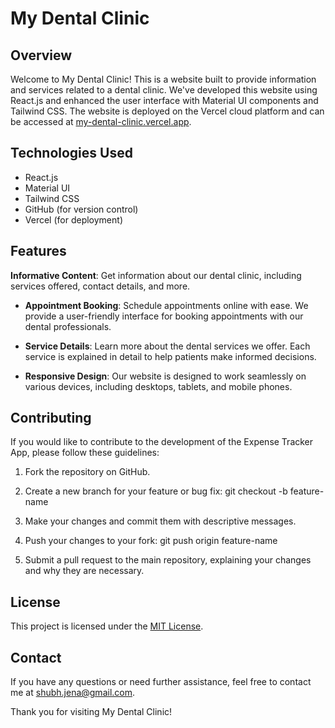 # My Dental Clinic

## Overview

Welcome to My Dental Clinic! This is a website built to provide information and services related to a dental clinic. We've developed this website using React.js and enhanced the user interface with Material UI components and Tailwind CSS. The website is deployed on the Vercel cloud platform and can be accessed at [my-dental-clinic.vercel.app](https://my-dental-clinic.vercel.app).

## Technologies Used

- React.js
- Material UI
- Tailwind CSS
- GitHub (for version control)
- Vercel (for deployment)

## Features

**Informative Content**: Get information about our dental clinic, including services offered, contact details, and more.

- **Appointment Booking**: Schedule appointments online with ease. We provide a user-friendly interface for booking appointments with our dental professionals.

- **Service Details**: Learn more about the dental services we offer. Each service is explained in detail to help patients make informed decisions.

- **Responsive Design**: Our website is designed to work seamlessly on various devices, including desktops, tablets, and mobile phones.


## Contributing
If you would like to contribute to the development of the Expense Tracker App, please follow these guidelines:

1. Fork the repository on GitHub.

2. Create a new branch for your feature or bug fix: git checkout -b feature-name

3. Make your changes and commit them with descriptive messages.

4. Push your changes to your fork: git push origin feature-name

5. Submit a pull request to the main repository, explaining your changes and why they are necessary.

## License

This project is licensed under the [MIT License](https://opensource.org/license/mit/).

## Contact

If you have any questions or need further assistance, feel free to contact me at [shubh.jena@gmail.com](mailto:shubh.jena@gmail.com).

Thank you for visiting My Dental Clinic!
